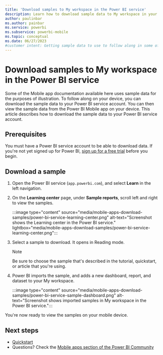 ```yaml
---
title: 'Download samples to My workspace in the Power BI service'
description: Learn how to download sample data to My workspace in your Power BI service account for use in Mobile app tutorials.
author: paulinbar
ms.author: painbar
ms.service: powerbi
ms.subservice: powerbi-mobile
ms.topic: conceptual
ms.date: 06/27/2023
#customer intent: Getting sample data to use to follow along in some of the Mobile app documentation. 
---
```

# Download samples to My workspace in the Power BI service

Some of the Mobile app documentation available here uses sample data for the purposes of illustration. To follow along on your device, you can download the sample data to your Power BI service account. You can then view the sample data from the Power BI Mobile app on your device. This article describes how to download the sample data to your Power BI service account. 

## Prerequisites

You must have a Power BI service account to be able to download data. If you're not yet signed up for Power BI, [sign up for a free trial](https://app.powerbi.com/signupredirect?pbi_source=web) before you begin.

## Download a sample

1. Open the Power BI service (`app.powerbi.com`), and select **Learn** in the left navigation.

1. On the **Learning center** page, under **Sample reports**, scroll left and right to view the samples.

   :::image type="content" source="media/mobile-apps-download-samples/power-bi-service-learning-center.png" alt-text="Screenshot shows the Learning center in the Power BI service." lightbox="media/mobile-apps-download-samples/power-bi-service-learning-center.png":::

1. Select a sample to download. It opens in Reading mode.

   > [!Note]
   > Be sure to choose the sample that's described in the tutorial, quickstart, or article that you're using. 
   
1. Power BI imports the sample, and adds a new dashboard, report, and dataset to your My workspace.
   
   :::image type="content" source="media/mobile-apps-download-samples/power-bi-service-sample-dashboard.png" alt-text="Screenshot shows imported samples in My workspace in the Power BI service.":::

You're now ready to view the samples on your mobile device.

## Next steps

* [Quickstart](mobile-apps-quickstart-view-dashboard-report.md)
* Questions? Check the [Mobile apps section of the Power BI Community](https://go.microsoft.com/fwlink/?linkid=839277)

